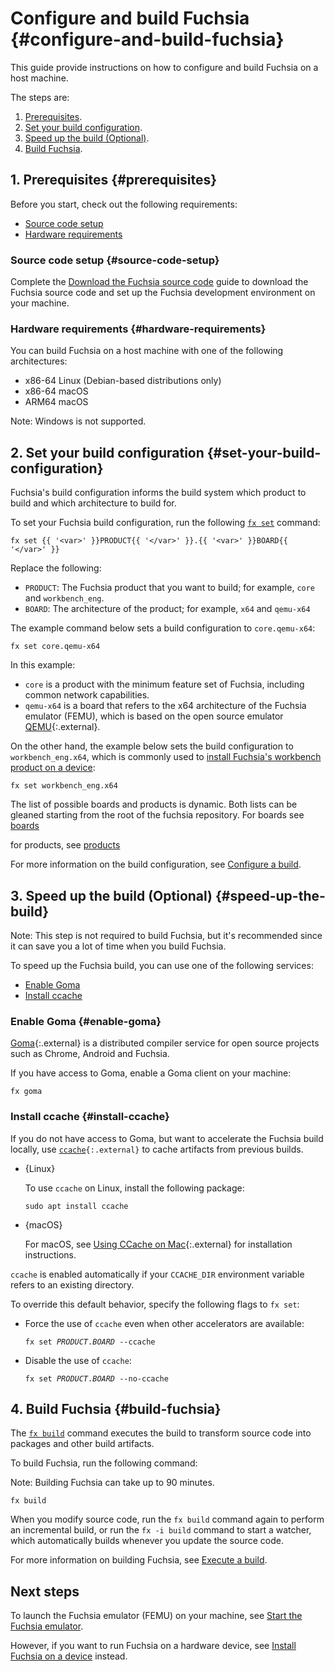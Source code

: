 # Configure and build Fuchsia {#configure-and-build-fuchsia}

This guide provide instructions on how to configure and build Fuchsia
on a host machine.

The steps are:

1. [Prerequisites](#prerequisites).
1. [Set your build configuration](#set-your-build-configuration).
1. [Speed up the build (Optional)](#speed-up-the-build).
1. [Build Fuchsia](#build-fuchsia).

## 1. Prerequisites {#prerequisites}

Before you start, check out the following requirements:

* [Source code setup](#source-code-setup)
* [Hardware requirements](#hardware-requirements)

### Source code setup {#source-code-setup}

Complete the
[Download the Fuchsia source code](/docs/get-started/get_fuchsia_source.md)
guide to download the Fuchsia source code and set up the Fuchsia development
environment on your machine.

### Hardware requirements {#hardware-requirements}

You can build Fuchsia on a host machine with one of the following
architectures:

- x86-64 Linux (Debian-based distributions only)
- x86-64 macOS
- ARM64 macOS

Note: Windows is not supported.

## 2. Set your build configuration {#set-your-build-configuration}

Fuchsia's build configuration informs the build system which product to
build and which architecture to build for.

To set your Fuchsia build configuration, run the following
[`fx set`][fx-set-reference] command:

```posix-terminal
fx set {{ '<var>' }}PRODUCT{{ '</var>' }}.{{ '<var>' }}BOARD{{ '</var>' }}
```

Replace the following:

* `PRODUCT`: The Fuchsia product that you want to build; for example, `core` and
  `workbench_eng`.
* `BOARD`: The architecture of the product; for example, `x64` and `qemu-x64`

The example command below sets a build configuration to `core.qemu-x64`:

```posix-terminal
fx set core.qemu-x64
```

In this example:

  * `core` is a product with the minimum feature set of Fuchsia, including
     common network capabilities.
  * `qemu-x64` is a board that refers to the x64 architecture of the Fuchsia
    emulator (FEMU), which is based on the open source emulator
    [QEMU][qemu]{:.external}.

On the other hand, the example below sets the build configuration to
`workbench_eng.x64`, which is commonly used to
[install Fuchsia's workbench product on a device][build-workbench]:

```posix-terminal
fx set workbench_eng.x64
```

The list of possible boards and products is dynamic. Both lists can be gleaned
starting from the root of the fuchsia repository. For boards see
[boards](https://fuchsia.googlesource.com/fuchsia/+/refs/heads/main/boards/)

for products, see
[products](https://fuchsia.googlesource.com/fuchsia/+/refs/heads/main/products/)


For more information on the build configuration,
see [Configure a build](/docs/development/build/fx.md#configure-a-build).

## 3. Speed up the build (Optional) {#speed-up-the-build}

Note: This step is not required to build Fuchsia, but it's recommended
since it can save you a lot of time when you build Fuchsia.

To speed up the Fuchsia build, you can use one of the following services:

*   [Enable Goma](#enable-goma)
*   [Install ccache](#install-ccache)

### Enable Goma {#enable-goma}

[Goma](https://chromium.googlesource.com/infra/goma/server/){:.external} is a
distributed compiler service for open source projects such as Chrome, Android
and Fuchsia.

If you have access to Goma, enable a Goma client on your machine:

```posix-terminal
fx goma
```

### Install ccache {#install-ccache}

If you do not have access to Goma, but want to accelerate the Fuchsia build
locally, use <code>[ccache](https://ccache.dev/){:.external}</code> to cache
artifacts from previous builds.

* {Linux}

  To use `ccache` on Linux, install the following package:

  ```posix-terminal
  sudo apt install ccache
  ```
* {macOS}

  For macOS, see
  [Using CCache on Mac](https://chromium.googlesource.com/chromium/src.git/+/HEAD/docs/ccache_mac.md){:.external}
  for installation instructions.

`ccache` is enabled automatically if your `CCACHE_DIR` environment variable
refers to an existing directory.

To override this default behavior, specify the following flags to `fx set`:

*   Force the use of `ccache` even when other accelerators are available:

    <pre class="prettyprint">
    <code class="devsite-terminal">fx set <var>PRODUCT</var>.<var>BOARD</var> --ccache</code>
    </pre>

*   Disable the use of `ccache`:

    <pre class="prettyprint">
    <code class="devsite-terminal">fx set <var>PRODUCT</var>.<var>BOARD</var> --no-ccache</code>
    </pre>

## 4. Build Fuchsia {#build-fuchsia}

The [`fx build`][fx-build-reference] command executes the build to transform
source code into packages and other build artifacts.

To build Fuchsia, run the following command:

Note: Building Fuchsia can take up to 90 minutes.

```posix-terminal
fx build
```

When you modify source code, run the `fx build` command again to perform an
incremental build, or run the `fx -i build` command to start a watcher, which
automatically builds whenever you update the source code.

For more information on building Fuchsia,
see [Execute a build](/docs/development/build/fx.md#execute-a-build).

## Next steps

To launch the Fuchsia emulator (FEMU) on your machine, see
[Start the Fuchsia emulator](/docs/get-started/set_up_femu.md).

However, if you want to run Fuchsia on a hardware device, see
[Install Fuchsia on a device](/docs/development/hardware/README.md) instead.

<!-- Reference links -->

[build-workbench]: /docs/development/build/build_workbench.md
[fx-set-reference]: https://fuchsia.dev/reference/tools/fx/cmd/set
[fx-build-reference]: https://fuchsia.dev/reference/tools/fx/cmd/build
[qemu]: https://www.qemu.org/
